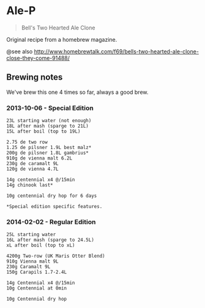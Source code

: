 # Ale-P

> Bell's Two Hearted Ale Clone

Original recipe from a homebrew magazine.

@see also http://www.homebrewtalk.com/f69/bells-two-hearted-ale-clone-close-they-come-91488/

## Brewing notes

We've brew this one 4 times so far, always a good brew.

### 2013-10-06 - Special Edition

```brew
23L starting water (not enough)
18L after mash (sparge to 21L)
15L after boil (top to 19L)

2.75 de two row
1.25 de pilsner 1.9L best malz*
200g de pilsner 1.8L gambrius*
910g de vienna malt 6.2L
230g de caramalt 9L
120g de vienna 4.7L

14g centennial x4 @/15min
14g chinook last*

10g centennial dry hop for 6 days

*Special edition specific features.

```


### 2014-02-02 - Regular Edition

```brew
25L starting water
16L after mash (sparge to 24.5L)
xL after boil (top to xL)

4200g Two-row (UK Maris Otter Blend)
910g Vienna malt 9L
230g Caramalt 9L
150g Carapils 1.7-2.4L

14g Centennial x4 @/15min
10g Centennial at 0min

10g Centennial dry hop
```

